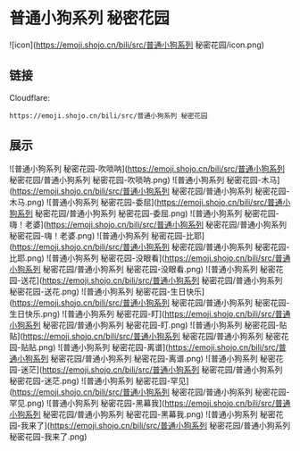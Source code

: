 # 普通小狗系列 秘密花园
![icon](https://emoji.shojo.cn/bili/src/普通小狗系列 秘密花园/icon.png)
## 链接
Cloudflare:
```
https://emoji.shojo.cn/bili/src/普通小狗系列 秘密花园
```
## 展示
![普通小狗系列 秘密花园-吹唢呐](https://emoji.shojo.cn/bili/src/普通小狗系列 秘密花园/普通小狗系列 秘密花园-吹唢呐.png)
![普通小狗系列 秘密花园-木马](https://emoji.shojo.cn/bili/src/普通小狗系列 秘密花园/普通小狗系列 秘密花园-木马.png)
![普通小狗系列 秘密花园-委屈](https://emoji.shojo.cn/bili/src/普通小狗系列 秘密花园/普通小狗系列 秘密花园-委屈.png)
![普通小狗系列 秘密花园-嗨！老婆](https://emoji.shojo.cn/bili/src/普通小狗系列 秘密花园/普通小狗系列 秘密花园-嗨！老婆.png)
![普通小狗系列 秘密花园-比耶](https://emoji.shojo.cn/bili/src/普通小狗系列 秘密花园/普通小狗系列 秘密花园-比耶.png)
![普通小狗系列 秘密花园-没眼看](https://emoji.shojo.cn/bili/src/普通小狗系列 秘密花园/普通小狗系列 秘密花园-没眼看.png)
![普通小狗系列 秘密花园-送花](https://emoji.shojo.cn/bili/src/普通小狗系列 秘密花园/普通小狗系列 秘密花园-送花.png)
![普通小狗系列 秘密花园-生日快乐](https://emoji.shojo.cn/bili/src/普通小狗系列 秘密花园/普通小狗系列 秘密花园-生日快乐.png)
![普通小狗系列 秘密花园-盯](https://emoji.shojo.cn/bili/src/普通小狗系列 秘密花园/普通小狗系列 秘密花园-盯.png)
![普通小狗系列 秘密花园-贴贴](https://emoji.shojo.cn/bili/src/普通小狗系列 秘密花园/普通小狗系列 秘密花园-贴贴.png)
![普通小狗系列 秘密花园-离谱](https://emoji.shojo.cn/bili/src/普通小狗系列 秘密花园/普通小狗系列 秘密花园-离谱.png)
![普通小狗系列 秘密花园-迷茫](https://emoji.shojo.cn/bili/src/普通小狗系列 秘密花园/普通小狗系列 秘密花园-迷茫.png)
![普通小狗系列 秘密花园-罕见](https://emoji.shojo.cn/bili/src/普通小狗系列 秘密花园/普通小狗系列 秘密花园-罕见.png)
![普通小狗系列 秘密花园-黑幕我](https://emoji.shojo.cn/bili/src/普通小狗系列 秘密花园/普通小狗系列 秘密花园-黑幕我.png)
![普通小狗系列 秘密花园-我来了](https://emoji.shojo.cn/bili/src/普通小狗系列 秘密花园/普通小狗系列 秘密花园-我来了.png)
